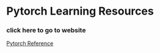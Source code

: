 # Pytorch Learning Resources
### click here to go to website
[Pytorch Reference](https://www.learnpytorch.io/)

